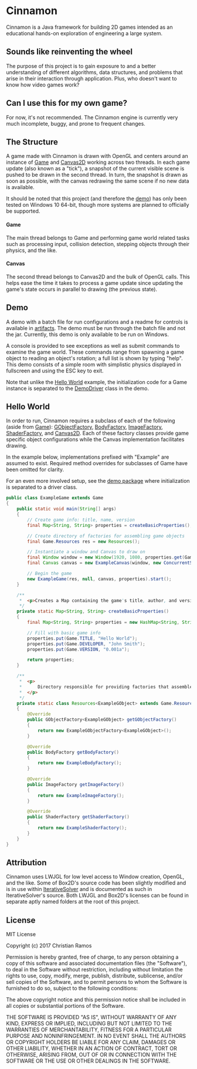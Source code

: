 # Cinnamon
Cinnamon is a Java framework for building 2D games intended as an educational hands-on exploration of engineering a large system.

## Sounds like reinventing the wheel
The purpose of this project is to gain exposure to and a better understanding of different algorithms, data structures, and problems that arise in their interaction through application. Plus, who doesn't want to know how video games work?

## Can I use this for my own game?
For now, it's not recommended. The Cinnamon engine is currently very much incomplete, buggy, and prone to frequent changes.

## The Structure
A game made with Cinnamon is drawn with OpenGL and centers around an instance of [Game](com/cinnamon/system/Game.java) and [Canvas2D](com/cinnamon/gfx/Canvas2D.java) working across two threads. In each game update (also known as a "tick"), a snapshot of the current visible scene is pushed to be drawn in the second thread. In turn, the snapshot is drawn as soon as possible, with the canvas redrawing the same scene if no new data is available.

It should be noted that this project (and therefore the [demo](#demo)) has only been tested on Windows 10 64-bit, though more systems are planned to officially be supported.

#### Game
The main thread belongs to Game and performing game world related tasks such as processing input, collision detection, stepping objects through their physics, and the like.

#### Canvas
The second thread belongs to Canvas2D and the bulk of OpenGL calls. This helps ease the time it takes to process a game update since updating the game's state occurs in parallel to drawing (the previous state).

## Demo
A demo with a batch file for run configurations and a readme for controls is available in [artifacts](artifacts). The demo must be run through the batch file and not the jar. Currently, this demo is only available to be run on Windows.

A console is provided to see exceptions as well as submit commands to examine the game world. These commands range from spawning a game object to reading an object's rotation; a full list is shown by typing "help". This demo consists of a simple room with simplistic physics displayed in fullscreen and using the ESC key to exit.

Note that unlike the [Hello World](#hello-world) example, the initialization code for a Game instance is separated to the [DemoDriver](com/cinnamon/demo/DemoDriver.java) class in the demo.

## Hello World
In order to run, Cinnamon requires a subclass of each of the following (aside from [Game](com/cinnamon/system/Game.java)): [GObjectFactory](com/cinnamon/object/GObjectFactory.java), [BodyFactory](com/cinnamon/object/BodyFactory.java), [ImageFactory](com/cinnamon/gfx/ImageFactory.java), [ShaderFactory](com/cinnamon/gfx/ShaderFactory.java), and [Canvas2D](com/cinnamon/gfx/Canvas2D.java). Each of these factory classes provide game specific object configurations while the Canvas implementation facilitates drawing.

In the example below, implementations prefixed with "Example" are assumed to exist. Required method overrides for subclasses of Game have been omitted for clarity.

For an even more involved setup, see the [demo package](com/cinnamon/demo) where initialization is separated to a driver class.

```java
public class ExampleGame extends Game
{
    public static void main(String[] args)
    {    
        // Create game info: title, name, version
        final Map<String, String> properties = createBasicProperties();

        // Create directory of factories for assembling game objects
        final Game.Resources res = new Resources();

        // Instantiate a window and Canvas to draw on
        final Window window = new Window(1920, 1080, properties.get(Game.TITLE), false);
        final Canvas canvas = new ExampleCanvas(window, new ConcurrentSceneBuffer(), res.getShaderFactory());

        // Begin the game
        new ExampleGame(res, null, canvas, properties).start();
    }

    /**
     *  <p>Creates a Map containing the game's title, author, and version.</p>
     */
    private static Map<String, String> createBasicProperties()
    {
        final Map<String, String> properties = new HashMap<String, String>();

        // Fill with basic game info
        properties.put(Game.TITLE, "Hello World");
        properties.put(Game.DEVELOPER, "John Smith");
        properties.put(Game.VERSION, "0.001a");

        return properties;
    }

    /**
     *  <p>
     *      Directory responsible for providing factories that assemble game objects.
     *  </p>
     */
    private static class Resources<ExampleGObject> extends Game.Resources
    {
        @Override
        public GObjectFactory<ExampleGObject> getGObjectFactory()
        {
            return new ExampleGObjectFactory<ExampleGObject>();
        }

        @Override
        public BodyFactory getBodyFactory()
        {
            return new ExampleBodyFactory();
        }

        @Override
        public ImageFactory getImageFactory()
        {
            return new ExampleImageFactory();
        }

        @Override
        public ShaderFactory getShaderFactory()
        {
            return new ExampleShaderFactory();
        }
    }
}
```

## Attribution
Cinnamon uses LWJGL for low level access to Window creation, OpenGL, and the like. Some of Box2D's source code has been slightly modified and is in use within [IterativeSolver](com/cinnamon/object/IterativeSolver.java) and is documented as such in IterativeSolver's source. Both LWJGL and Box2D's licenses can be found in separate aptly named folders at the root of this project.

## License
MIT License

Copyright (c) 2017 Christian Ramos

Permission is hereby granted, free of charge, to any person obtaining a copy
of this software and associated documentation files (the "Software"), to deal
in the Software without restriction, including without limitation the rights
to use, copy, modify, merge, publish, distribute, sublicense, and/or sell
copies of the Software, and to permit persons to whom the Software is
furnished to do so, subject to the following conditions:

The above copyright notice and this permission notice shall be included in all
copies or substantial portions of the Software.

THE SOFTWARE IS PROVIDED "AS IS", WITHOUT WARRANTY OF ANY KIND, EXPRESS OR
IMPLIED, INCLUDING BUT NOT LIMITED TO THE WARRANTIES OF MERCHANTABILITY,
FITNESS FOR A PARTICULAR PURPOSE AND NONINFRINGEMENT. IN NO EVENT SHALL THE
AUTHORS OR COPYRIGHT HOLDERS BE LIABLE FOR ANY CLAIM, DAMAGES OR OTHER
LIABILITY, WHETHER IN AN ACTION OF CONTRACT, TORT OR OTHERWISE, ARISING FROM,
OUT OF OR IN CONNECTION WITH THE SOFTWARE OR THE USE OR OTHER DEALINGS IN THE
SOFTWARE.

